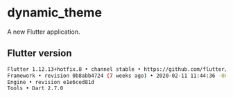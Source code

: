 # dynamic_theme

A new Flutter application.

## Flutter version
```bash
Flutter 1.12.13+hotfix.8 • channel stable • https://github.com/flutter/flutter.git
Framework • revision 0b8abb4724 (7 weeks ago) • 2020-02-11 11:44:36 -0800
Engine • revision e1e6ced81d
Tools • Dart 2.7.0
```